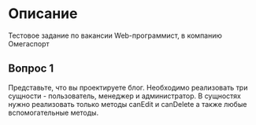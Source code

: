 # Описание

Тестовое задание по вакансии Web-программист, в компанию Омегаспорт

## Вопрос 1
Представьте, что вы проектируете блог. Необходимо реализовать три сущности - пользователь, менеджер и администратор.
В сущностях нужно реализовать только методы canEdit и canDelete а также любые вспомогательные методы.
